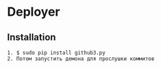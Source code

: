 # Deployer

Installation
------------

	1. $ sudo pip install github3.py
	2. Потом запустить демона для прослушки коммитов
